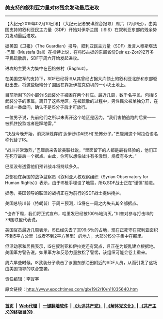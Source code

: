 ### 美支持的叙利亚力量对IS残余发动最后进攻
------------------------

<p>
 【大纪元2019年02月10日讯】（大纪元记者安琪综合报导）周六（2月9日），由美国支持的叙利亚民主力量（SDF）开始对伊斯兰国（ISIS）在叙利亚东部的残余势力发动最后进攻。
</p>
<p>
 <center>
 </center>
 据英国《卫报》（The Guardian）报导，叙利亚民主力量（SDF）发言人穆斯塔法·巴厘（Mustafa Bali）在推特上说，在将IS占据的东部省份Deir ez-Zor的2万多平民疏散后，SDF于周六开始发起进攻。
</p>
<p>
 <center>
 </center>
 进攻的主要火力集中在巴格兹村（Baghuz）。
</p>
<p>
 在美国空军的支持下，SDF已经将IS从其曾经占据大片领土的叙利亚北部和东部驱赶出去，将这些极端分子围困在靠近伊拉克边境的一小块土地上。
</p>
<p>
 目前所剩下的小部分IS武装分子被困在两个村庄。最近几周，数千名平民，包括IS武装分子的家属，离开了这些地区。在被疏散的过程中，男性民众被单独分开，在经过一番盘问，确认不是IS分子后才可放行。
</p>
<p>
 一位男子说，先前他们之所以未离开这个地区是因为，“我们害怕逃跑的后果——被抓住投监或者是踩地雷。”
</p>
<p>
 “决战今晚开始，消灭掉残存的‘达伊沙(DAESH)’恐怖分子。”巴厘用这个阿拉伯语名称代替了IS。
</p>
<p>
 <center>
 </center>
 “战斗非常激烈，”巴厘后来告诉美联社说，“里面留下的人都是最有经验的，他们正在死守最后一个据点。由此，你可以想像战斗有多激烈，规模有多大。”
</p>
<p>
 巴厘没有透露他们预计战斗将持续多久。
</p>
<p>
 总部设在英国的战争监察员《叙利亚人权观察组织（Syrian Observatory for Human Rights）》表示，由于IS枪手埋设了地雷，所以SDF战士正在“谨慎”前进。
</p>
<p>
 据悉，美国领导的联盟的战机正在为前行的SDF战士提供掩护。
</p>
<p>
 美国总统川普（特朗普）于周三预测，IS将在一周之内失去其全部据点。
</p>
<p>
 “也许下周，我们将正式宣布，哈里发已经被100％地消灭，”川普对参与打击IS的79国联盟代表说。
</p>
<p>
 美国官员最近几周表示，IS已经失去了其99.5％的占地，现在正死守在叙利亚面积不到5平方公里（或者不到2平方英里）的地方，大部分IS分子集中在那里。
</p>
<p>
 但活动家和居民表示，IS在叙利亚和伊拉克还有窝点，且正在为叛乱建立根据地。美国军方警告说，如果军方和反恐力量放松了警惕，该组织可能会卷土重来。
</p>
<p>
 <center>
 </center>
 周六早些时候，IS武装分子袭击了该国东部油田附近的SDF人员，从而引发了这场由美国领导的联合空袭。
</p>
<p>
 责任编辑：李寰宇
</p>

原文链接：http://www.epochtimes.com/gb/19/2/10/n11035640.htm


------------------------
#### [首页](https://github.com/gfw-breaker/banned-news/blob/master/README.md) &nbsp;|&nbsp; [Web代理](https://github.com/labour-camp/helloworld) &nbsp;|&nbsp; [一键翻墙软件](https://github.com/gfw-breaker/nogfw/blob/master/README.md) &nbsp;| [《九评共产党》](https://github.com/gfw-breaker/9ping.md/blob/master/README.md#九评之一评共产党是什么) | [《解体党文化》](https://github.com/gfw-breaker/jtdwh.md/blob/master/README.md) | [《共产主义的终极目的》](https://github.com/gfw-breaker/gczydzjmd.md/blob/master/README.md)

